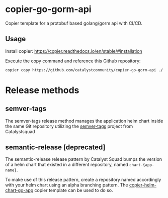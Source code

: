 # copier-go-gorm-api

Copier template for a protobuf based golang/gorm api with CI/CD.

## Usage

Install copier: https://copier.readthedocs.io/en/stable/#installation

Execute the copy command and reference this Github repository:
```sh
copier copy https://github.com/catalystcommunity/copier-go-gorm-api ./
```

# Release methods

## semver-tags

The semver-tags release method manages the application helm chart inside the
same Git repository utilizing the [semver-tags](https://github.com/catalystsquad/semver-tags)
project from Catalystsquad

## semantic-release [deprecated]

The semantic-release release pattern by Catalyst Squad bumps the version of a
helm chart that existed in a different repository, named `chart-{app-name}`.

To make use of this release pattern, create a repository named accordingly with
your helm chart using an alpha branching pattern. The 
[copier-helm-chart-go-app](https://github.com/catalystsquad/copier-helm-chart-go-app)
copier template can be used to do so.
